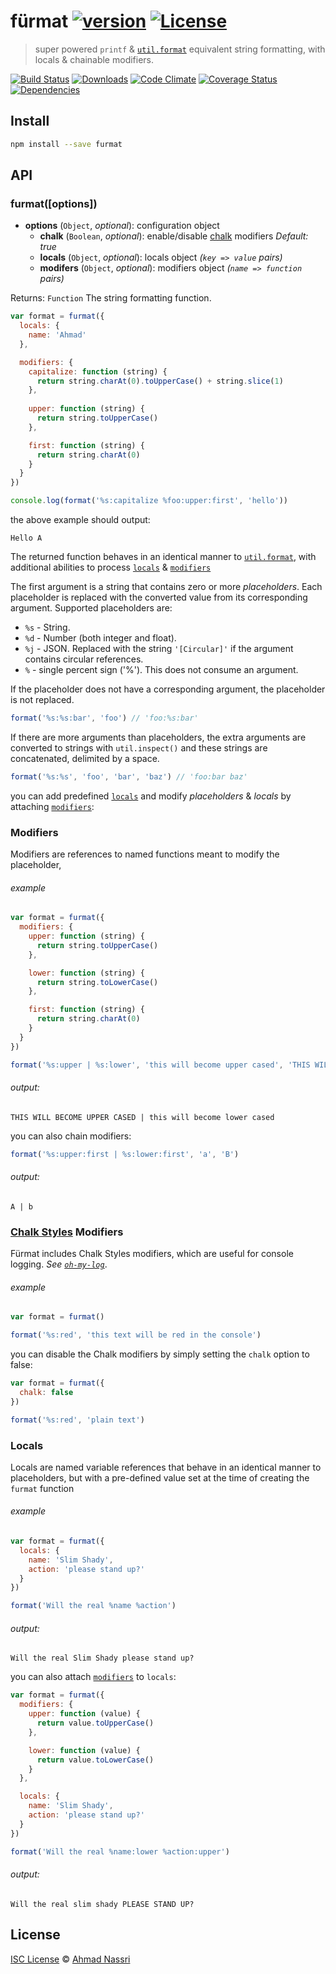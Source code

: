 # fürmat [![version][npm-version]][npm-url] [![License][npm-license]][license-url]

> super powered `printf` & [`util.format`](https://nodejs.org/api/util.html#util_util_format_format) equivalent string formatting, with locals & chainable modifiers.

[![Build Status][travis-image]][travis-url]
[![Downloads][npm-downloads]][npm-url]
[![Code Climate][codeclimate-quality]][codeclimate-url]
[![Coverage Status][codeclimate-coverage]][codeclimate-url]
[![Dependencies][david-image]][david-url]

## Install

```sh
npm install --save furmat
```

## API

### furmat([options])

- **options** (`Object`, *optional*): configuration object
  - **chalk** (`Boolean`, *optional*): enable/disable [chalk](https://github.com/chalk/chalk) modifiers *Default: true*
  - **locals** (`Object`, *optional*): locals object *(`key => value` pairs)*
  - **modifers** (`Object`, *optional*): modifiers object *(`name => function` pairs)*

Returns: `Function` The string formatting function.

```js
var format = furmat({
  locals: {
    name: 'Ahmad'
  },

  modifiers: {
    capitalize: function (string) { 
      return string.charAt(0).toUpperCase() + string.slice(1)
    },
    
    upper: function (string) { 
      return string.toUpperCase()
    },

    first: function (string) {
      return string.charAt(0)
    }
  }
})

console.log(format('%s:capitalize %foo:upper:first', 'hello'))
```

the above example should output:

```
Hello A
```

The returned function behaves in an identical manner to [`util.format`](https://nodejs.org/api/util.html#util_util_format_format), with additional abilities to process [`locals`](#locals) & [`modifiers`](#modifiers)

The first argument is a string that contains zero or more *placeholders*. Each placeholder is replaced with the converted value from its corresponding argument. Supported placeholders are:

- `%s` - String.
- `%d` - Number (both integer and float).
- `%j` - JSON. Replaced with the string `'[Circular]'` if the argument contains circular references.
- `%` - single percent sign ('%'). This does not consume an argument.

If the placeholder does not have a corresponding argument, the placeholder is not replaced.

```js
format('%s:%s:bar', 'foo') // 'foo:%s:bar'
```

If there are more arguments than placeholders, the extra arguments are converted to strings with `util.inspect()` and these strings are concatenated, delimited by a space.

```js
format('%s:%s', 'foo', 'bar', 'baz') // 'foo:bar baz'
```

you can add predefined [`locals`](#locals) and modify *placeholders* & *locals* by attaching [`modifiers`](#modifiers):

### Modifiers

Modifiers are references to named functions meant to modify the placeholder, 

###### example

```js
var format = furmat({
  modifiers: {
    upper: function (string) { 
      return string.toUpperCase()
    },

    lower: function (string) { 
      return string.toLowerCase()
    }, 

    first: function (string) {
      return string.charAt(0)
    }
  }
})

format('%s:upper | %s:lower', 'this will become upper cased', 'THIS WILL BECOME LOWER CASED')
```

###### output:

```
THIS WILL BECOME UPPER CASED | this will become lower cased
```

you can also chain modifiers:

```js
format('%s:upper:first | %s:lower:first', 'a', 'B')
```

###### output:

```
A | b
```

### [Chalk Styles](https://github.com/chalk/chalk) Modifiers

Fürmat includes Chalk Styles modifiers, which are useful for console logging. *See [`oh-my-log`](https://github.com/ahmadnassri/oh-my-log)*.

###### example

```js
var format = furmat()

format('%s:red', 'this text will be red in the console')
```

you can disable the Chalk modifiers by simply setting the `chalk` option to false:

```js
var format = furmat({
  chalk: false
})

format('%s:red', 'plain text')
```

### Locals

Locals are named variable references that behave in an identical manner to placeholders, but with a pre-defined value set at the time of creating the `furmat` function

###### example

```js
var format = furmat({
  locals: {
    name: 'Slim Shady',
    action: 'please stand up?'
  }
})

format('Will the real %name %action')
```

###### output:

```
Will the real Slim Shady please stand up?
```

you can also attach [`modifiers`](#modifiers) to `locals`:

```js
var format = furmat({
  modifiers: {
    upper: function (value) { 
      return value.toUpperCase()
    },

    lower: function (value) { 
      return value.toLowerCase()
    }
  },

  locals: {
    name: 'Slim Shady',
    action: 'please stand up?'
  }
})

format('Will the real %name:lower %action:upper')
```

###### output:

```
Will the real slim shady PLEASE STAND UP?
```

## License

[ISC License](LICENSE) &copy; [Ahmad Nassri](https://www.ahmadnassri.com/)

[license-url]: https://github.com/ahmadnassri/furmat/blob/master/LICENSE

[travis-url]: https://travis-ci.org/ahmadnassri/furmat
[travis-image]: https://img.shields.io/travis/ahmadnassri/furmat.svg?style=flat-square

[npm-url]: https://www.npmjs.com/package/furmat
[npm-license]: https://img.shields.io/npm/l/furmat.svg?style=flat-square
[npm-version]: https://img.shields.io/npm/v/furmat.svg?style=flat-square
[npm-downloads]: https://img.shields.io/npm/dm/furmat.svg?style=flat-square

[codeclimate-url]: https://codeclimate.com/github/ahmadnassri/furmat
[codeclimate-quality]: https://img.shields.io/codeclimate/github/ahmadnassri/furmat.svg?style=flat-square
[codeclimate-coverage]: https://img.shields.io/codeclimate/coverage/github/ahmadnassri/furmat.svg?style=flat-square

[david-url]: https://david-dm.org/ahmadnassri/furmat
[david-image]: https://img.shields.io/david/ahmadnassri/furmat.svg?style=flat-square
